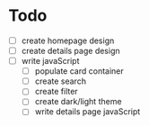 # Todo

- [ ] create homepage design
- [ ] create details page design
- [ ] write javaScript
  - [ ] populate card container
  - [ ] create search
  - [ ] create filter
  - [ ] create dark/light theme
  - [ ] write details page javaScript